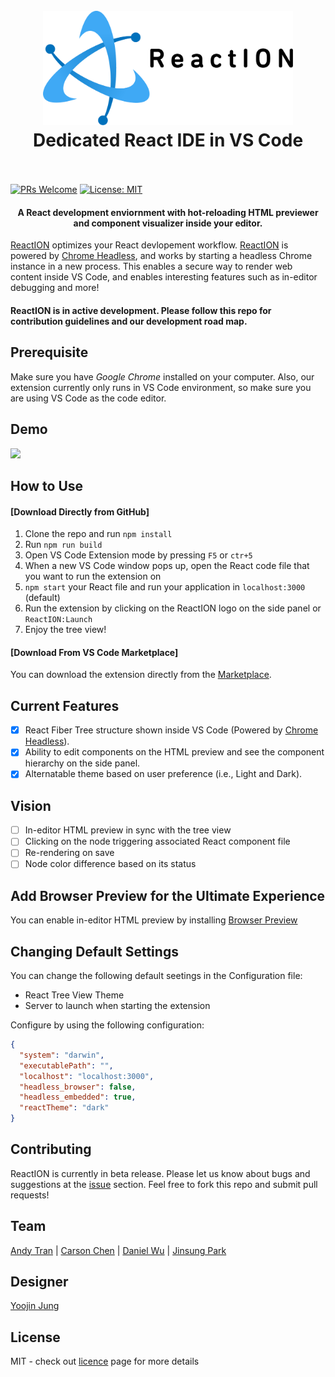 <h1 align="center">
  <br>
    <img src="https://github.com/jsliapark/ReactION/blob/staging/resources/Text_2.png?raw=true" alt="logo" width="400">
  <br>
  Dedicated React IDE in VS Code
  <br>
  <br>
</h1>

[![PRs Welcome](https://img.shields.io/badge/PRs-welcome-brightgreen.svg)](https://github.com/ReactION-js/ReactION/pulls) 
[![License: MIT](https://img.shields.io/badge/License-MIT-yellow.svg)](https://github.com/ReactION-js/ReactION/LICENSE)

<h4 align="center">A React development enviornment with hot-reloading HTML previewer and component visualizer inside your editor.</h4>

[ReactION](https://github.com/ReactION-js/ReactION/) optimizes your React devlopement workflow. [ReactION](https://github.com/ReactION-js/ReactION/) is powered by [Chrome Headless](https://developers.google.com/web/updates/2017/04/headless-chrome), and works by starting a headless Chrome instance in a new process. This enables a secure way to render web content inside VS Code, and enables interesting features such as in-editor debugging and more!

#### ReactION is in active development. Please follow this repo for contribution guidelines and our development road map.

## Prerequisite
Make sure you have *Google Chrome* installed on your computer. Also, our extension currently only runs in VS Code environment, so make sure you are using VS Code as the code editor.

## Demo
![](src/Demo.gif)

## How to Use 
#### [Download Directly from GitHub]  
1. Clone the repo and run ```npm install```
2. Run ```npm run build ```
3. Open VS Code Extension mode by pressing ```F5``` or ```ctr+5```
4. When a new VS Code window pops up, open the React code file that you want to run the extension on
5. ```npm start``` your React file and run your application in ```localhost:3000``` (default) 
6. Run the extension by clicking on the ReactION logo on the side panel or ```ReactION:Launch```
7. Enjoy the tree view!

#### [Download From VS Code Marketplace]
You can download the extension directly from the [Marketplace](https://marketplace.visualstudio.com/items?itemName=ReactION-js.ReactION).

## Current Features  
- [x] React Fiber Tree structure shown inside VS Code (Powered by [Chrome Headless](https://developers.google.com/web/updates/2017/04/headless)).
- [x] Ability to edit components on the HTML preview and see the component hierarchy on the side panel.
- [x] Alternatable theme based on user preference (i.e., Light and Dark).

## Vision
- [ ] In-editor HTML preview in sync with the tree view
- [ ] Clicking on the node triggering associated React component file
- [ ] Re-rendering on save
- [ ] Node color difference based on its status

## Add Browser Preview for the Ultimate Experience  
You can enable in-editor HTML preview by installing [Browser Preview](https://marketplace.visualstudio.com/items?itemName=auchenberg.vscode-browser-preview)

## Changing Default Settings  
You can change the following default seetings in the Configuration file:
- React Tree View Theme
- Server to launch when starting the extension

Configure by using the following configuration:


```json
{
  "system": "darwin",
  "executablePath": "",
  "localhost": "localhost:3000",
  "headless_browser": false,
  "headless_embedded": true,
  "reactTheme": "dark"
}
```

## Contributing  
ReactION is currently in beta release. Please let us know about bugs and suggestions at the [issue](https://github.com/ReactION-js/ReactION/issues) section.  Feel free to fork this repo and submit pull requests! 

## Team  
[Andy Tran](http://github.com/andyxtran) |
[Carson Chen](http://github.com/CarsonCYChen) |
[Daniel Wu](http://github.com/wdanni) |
[Jinsung Park](http://github.com/jsliapark) 

## Designer  
[Yoojin Jung](https://github.com/jsliapark/ReactION/blob/staging/resources/Text_2.png)

## License  
MIT - check out [licence](https://github.com/ReactION-js/ReactION/LICENSE) page for more details

